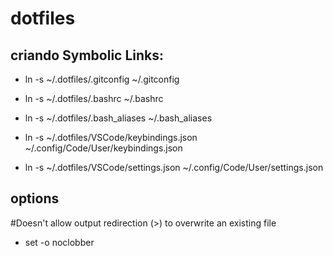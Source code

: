 # dotfiles

## criando Symbolic Links:

- ln -s ~/.dotfiles/.gitconfig ~/.gitconfig

- ln -s ~/.dotfiles/.bashrc ~/.bashrc

- ln -s ~/.dotfiles/.bash_aliases ~/.bash_aliases

- ln -s ~/.dotfiles/VSCode/keybindings.json ~/.config/Code/User/keybindings.json

- ln -s ~/.dotfiles/VSCode/settings.json ~/.config/Code/User/settings.json

## options

#Doesn't allow output redirection (>) to overwrite an existing file

- set -o noclobber
